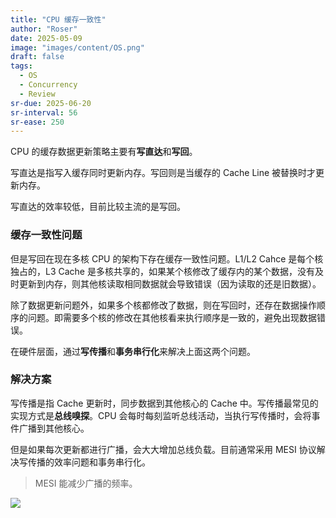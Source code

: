 ```yaml
---
title: "CPU 缓存一致性"
author: "Roser"
date: 2025-05-09
image: "images/content/OS.png"
draft: false
tags:
  - OS
  - Concurrency
  - Review
sr-due: 2025-06-20
sr-interval: 56
sr-ease: 250
---
```

CPU 的缓存数据更新策略主要有**写直达**和**写回**。

写直达是指写入缓存同时更新内存。写回则是当缓存的 Cache Line 被替换时才更新内存。

写直达的效率较低，目前比较主流的是写回。
### 缓存一致性问题

但是写回在现在多核 CPU 的架构下存在缓存一致性问题。L1/L2 Cahce 是每个核独占的，L3 Cache 是多核共享的，如果某个核修改了缓存内的某个数据，没有及时更新到内存，则其他核读取相同数据就会导致错误（因为读取的还是旧数据）。

除了数据更新问题外，如果多个核都修改了数据，则在写回时，还存在数据操作顺序的问题。即需要多个核的修改在其他核看来执行顺序是一致的，避免出现数据错误。

在硬件层面，通过**写传播**和**事务串行化**来解决上面这两个问题。
### 解决方案

写传播是指 Cache 更新时，同步数据到其他核心的 Cache 中。写传播最常见的实现方式是**总线嗅探**。CPU 会每时每刻监听总线活动，当执行写传播时，会将事件广播到其他核心。

但是如果每次更新都进行广播，会大大增加总线负载。目前通常采用 MESI 协议解决写传播的效率问题和事务串行化。

> MESI 能减少广播的频率。

![](images/MESI状态转换表.webp)